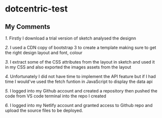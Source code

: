 # dotcentric-test


## My Comments

*1.* Firstly I download a trial version of sketch analysed the designn

*2.* I used a CDN copy of bootstrap 3 to create a template making sure to get the right design layout and font, colour

*3.* I extract some of the CSS attributes from the layout in sketch and used it in my CSS and also exported the images assets from the layout 

*4.* Unfortunately I did not have time to implement the API feature but if I had time I would've used the fetch funtion in JavaScript to display the data api

*5.* I logged into my Github account and created  a repository then pushed the code from VS code terminal into the repo I created

*6.* I logged into my Netlify account and granted access to Github repo and upload the source files to be deployed.

